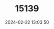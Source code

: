 ---
title: "15139"
category: "Oecomys roberti"
draft: false
date: 2024-02-22 13:03:50
languages:
  English: ["Robert's Arboreal Rice Rat"]
---